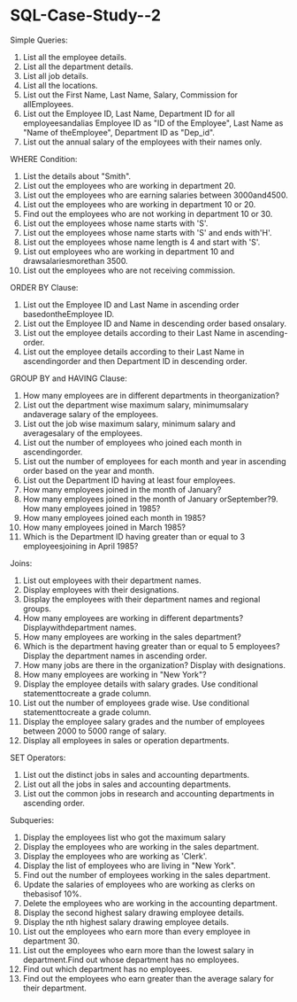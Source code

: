 # SQL-Case-Study--2

Simple Queries:
1. List all the employee details.
2. List all the department details.
3. List all job details.
4. List all the locations. 
5. List out the First Name, Last Name, Salary, Commission for allEmployees.
6. List out the Employee ID, Last Name, Department ID for all employeesandalias Employee ID as "ID of the Employee", Last Name as "Name of theEmployee", Department ID as "Dep_id".
7. List out the annual salary of the employees with their names only.

WHERE Condition:
1. List the details about "Smith". 
2. List out the employees who are working in department 20. 
3. List out the employees who are earning salaries between 3000and4500. 
4. List out the employees who are working in department 10 or 20.
5. Find out the employees who are not working in department 10 or 30. 
6. List out the employees whose name starts with 'S'.
7. List out the employees whose name starts with 'S' and ends with'H'. 
8. List out the employees whose name length is 4 and start with 'S'. 
9. List out employees who are working in department 10 and drawsalariesmorethan 3500. 
10. List out the employees who are not receiving commission.
   
ORDER BY Clause:
1. List out the Employee ID and Last Name in ascending order basedontheEmployee ID. 
2. List out the Employee ID and Name in descending order based onsalary. 
3. List out the employee details according to their Last Name in ascending-order.
4. List out the employee details according to their Last Name in ascendingorder and then Department ID in descending order.

GROUP BY and HAVING Clause:
1. How many employees are in different departments in theorganization?
2. List out the department wise maximum salary, minimumsalary andaverage salary of the employees. 
3. List out the job wise maximum salary, minimum salary and averagesalary of the employees.
4. List out the number of employees who joined each month in ascendingorder.
5. List out the number of employees for each month and year in ascending order based on the year and month. 
6. List out the Department ID having at least four employees. 
7. How many employees joined in the month of January?
8. How many employees joined in the month of January orSeptember?9. How many employees joined in 1985?
10. How many employees joined each month in 1985?
11. How many employees joined in March 1985?
12. Which is the Department ID having greater than or equal to 3 employeesjoining in April 1985?

Joins:
1. List out employees with their department names. 
2. Display employees with their designations. 
3. Display the employees with their department names and regional groups. 
4. How many employees are working in different departments? Displaywithdepartment names. 
5. How many employees are working in the sales department?
6. Which is the department having greater than or equal to 5 employees? Display the department names in ascending order. 
7. How many jobs are there in the organization? Display with designations. 
8. How many employees are working in "New York"?
9. Display the employee details with salary grades. Use conditional statementtocreate a grade column. 
10. List out the number of employees grade wise. Use conditional statementtocreate a grade column. 
11. Display the employee salary grades and the number of employees between 2000 to 5000 range of salary. 
12. Display all employees in sales or operation departments.

SET Operators:
1. List out the distinct jobs in sales and accounting departments. 
2. List out all the jobs in sales and accounting departments. 
3. List out the common jobs in research and accounting departments in ascending order.

Subqueries:
1. Display the employees list who got the maximum salary
2. Display the employees who are working in the sales department. 
3. Display the employees who are working as 'Clerk'. 
4. Display the list of employees who are living in "New York". 
5. Find out the number of employees working in the sales department. 
6. Update the salaries of employees who are working as clerks on thebasisof 10%. 
7. Delete the employees who are working in the accounting department. 
8. Display the second highest salary drawing employee details. 
9. Display the nth highest salary drawing employee details. 
10. List out the employees who earn more than every employee in department 30.
11. List out the employees who earn more than the lowest salary in department.Find out whose department has no employees. 
12. Find out which department has no employees. 
13. Find out the employees who earn greater than the average salary for their department.
